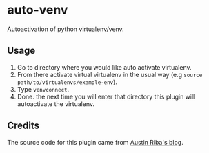 # auto-venv

Autoactivation of python virtualenv/venv.

## Usage

1. Go to directory where you would like auto activate virtualenv.
2. From there activate virtual virtualenv in the usual way
  (e.g `source path/to/virtualenvs/example-env`).
3. Type `venvconnect`.
4. Done. the next time you will enter that directory this plugin will
  autoactivate the virtualenv.

## Credits

The source code for this plugin came from
[Austin Riba's blog](https://www.pedaldrivenprogramming.com/2018/09/simple-virtualenv-auto-activation-zsh/).
